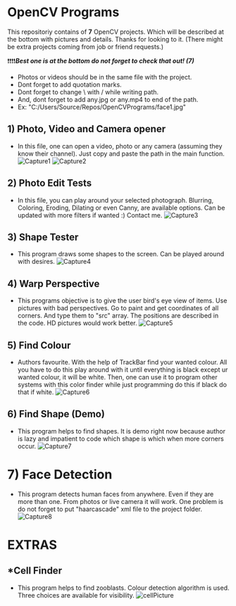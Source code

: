 # OpenCV Programs

This repositoriy contains of **7** OpenCV projects. Which will be described at the bottom with pictures and details. Thanks for looking to it. (There might be extra projects coming from job or friend requests.)

❗❗❗❗***Best one is at the bottom do not forget to check that out! (7)***


- Photos or videos should be in the same file with the project.
- Dont forget to add quotation marks. 
- Dont forget to change \ with / while writing path.
- And, dont forget to add any.jpg or any.mp4 to end of the path.
- Ex: "C:/Users/Source/Repos/OpenCVPrograms/face1.jpg"

## 1) Photo, Video and Camera opener
- In this file, one can open a video, photo or any camera (assuming they know their channel). Just copy and paste the path in the main function.
![Capture1](https://github.com/YagizBasaran/Human-Detection/assets/91428580/6055302e-15a7-4807-baf0-ff7185b9594a)
![Capture2](https://github.com/YagizBasaran/Human-Detection/assets/91428580/e37b4495-e2b4-4b3f-a70b-1122a89a11de)

## 2) Photo Edit Tests
- In this file, you can play around your selected photograph. Blurring, Coloring, Eroding, Dilating or even Canny, are available options. Can be updated with more filters if wanted :) Contact me.
![Capture3](https://github.com/YagizBasaran/Human-Detection/assets/91428580/4c0a5159-21bc-4210-a4b5-b7504a84e86e)

## 3) Shape Tester
- This program draws some shapes to the screen. Can be played around with desires. 
![Capture4](https://github.com/YagizBasaran/Human-Detection/assets/91428580/7ebc58f1-2149-4083-8a0e-a1c6275b72bb)

## 4) Warp Perspective
- This programs objective is to give the user bird's eye view of items. Use pictures with bad perspectives. Go to paint and get coordinates of all corners. And type them to "src" array. The positions are described in the code. HD pictures would work better.
![Capture5](https://github.com/YagizBasaran/Human-Detection/assets/91428580/87fd0518-c735-4b7d-8ae8-c6261d81d8a9)

## 5) Find Colour
- Authors favourite. With the help of TrackBar find your wanted colour. All you have to do this play around with it until everything is black except ur wanted colour, it will be white. Then, one can use it to program other systems with this color finder while just programming do this if black do that if white.
![Capture6](https://github.com/YagizBasaran/Human-Detection/assets/91428580/e9366746-54f5-4305-9d4e-64d0506e57ac)

## 6) Find Shape (Demo)
- This program helps to find shapes. It is demo right now because author is lazy and impatient to code which shape is which when more corners occur.
![Capture7](https://github.com/YagizBasaran/Human-Detection/assets/91428580/b4aa7a96-6f92-484a-8097-db9f0fa76c6c)

# 7) Face Detection
- This program detects human faces from anywhere. Even if they are more than one. From photos or live camera it will work. One problem is do not forget to put "haarcascade" xml file to the project folder.
![Capture8](https://github.com/YagizBasaran/Human-Detection/assets/91428580/0f386b27-b922-41c3-9b3e-c61c6c7f86c0)


# EXTRAS
## *Cell Finder
- This program helps to find zooblasts. Colour detection algorithm is used. Three choices are available for visibility.
![cellPicture](https://github.com/YagizBasaran/Human-Detection/assets/91428580/3eed6aa4-54e3-43a2-affa-bd765dc0b45e)



  
